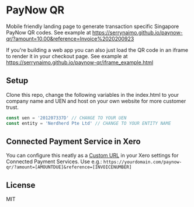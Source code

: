# PayNow QR
Mobile friendly landing page to generate transaction specific Singapore PayNow QR codes.
See example at https://serrynaimo.github.io/paynow-qr/?amount=10.00&reference=Invoice%2020200923

If you're building a web app you can also just load the QR code in an iframe to render it in your checkout page.
See example at https://serrynaimo.github.io/paynow-qr/iframe_example.html

## Setup
Clone this repo, change the following variables in the index.html to your company name and UEN and host on your own website for more customer trust.
```js
const uen = '201207337D' // CHANGE TO YOUR UEN
const entity = 'Nerdherd Pte Ltd' // CHANGE TO YOUR ENTITY NAME
```

## Connected Payment Service in Xero
You can configure this neatly as a [Custom URL](https://central.xero.com/s/article/Custom-URL) in your Xero settings for Connected Payment Services. Use e.g.:
`https://yourdomain.com/paynow-qr/?amount=[AMOUNTDUE]&reference=[INVOICENUMBER]`

## License
MIT
